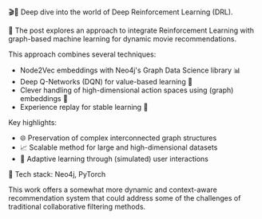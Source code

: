🎬🤖 Deep dive into the world of Deep Reinforcement Learning (DRL).

🧠 The post explores an approach to integrate Reinforcement Learning with graph-based machine learning for dynamic movie recommendations.

This approach combines several techniques:

- Node2Vec embeddings with Neo4j's Graph Data Science library 📊
- Deep Q-Networks (DQN) for value-based learning 🎯
- Clever handling of high-dimensional action spaces using (graph) embeddings 🚀
- Experience replay for stable learning 🔄

Key highlights:

- 🌐 Preservation of complex interconnected graph structures
- 📈 Scalable method for large and high-dimensional datasets
- 🔮 Adaptive learning through (simulated) user interactions

🔬 Tech stack: Neo4j, PyTorch

This work offers a somewhat more dynamic and context-aware recommendation system that could address some of the challenges of traditional collaborative filtering methods.
